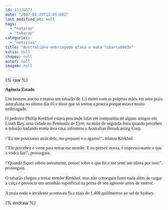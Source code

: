 ```yaml
---
id: 12376677
date: "2007-02-25T12:05:00Z"
last_modified_at: null
tags:
  - "natacao"
  - "tubarao"
categories:
  - "noticias"
title: "Australiano embriagado ataca e mata tubar\u00e3o"
sutia: null
chapeu: null
autor: null
imagem: null
---
```

{% raw %}
<p><P><FONT face=Verdana><STRONG>Agência Estado</STRONG></FONT></P></p>
<p><P><FONT face=Verdana>Um homem atacou e matou um tubarão de 1,3 metro com as próprias mãos em uma praia australiana no último dia 16 e disse que só tentou a proeza porque estava muito embriagado. <BR></FONT></P></p>
<p><P><FONT face=Verdana>O pedreiro Phillip Kerkhof estava pescando lulas em companhia de alguns amigos em Louth Bay, uma cidade na Península de Eyre, na noite de segunda-feira quando percebeu o tubarão nadando numa área rasa, informou a Australian Broadcasting Corp. <BR><BR>\"Eu me posicionei atrás dele, me preparei e o agarrei\", relatou Kerkhof. </FONT></P></p>
<p><P><FONT face=Verdana>\"Ele percebeu e virou para tentar me morder. E eu pensei: nossa, é impressionante o que a vodca faz\", prosseguiu. <BR><BR>\"Quando fiquei sóbrio novamente, pensei sobre o que fiz e me senti um idiota por isso\", prosseguiu. <BR><BR>O tubarão chegou a tentar morder Kerkhof, mas não conseguiu fazer nada além de rasgar a calça e provocar um arranhão superficial na perna de seu agressor antes de morrer. <BR><BR>A praia onde o incidente aconteceu fica mais de 1.400 quilômetros ao sul de Sydney.</FONT></P> </p>
{% endraw %}